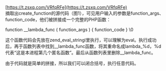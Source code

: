 [https://t.zsxq.com/VRfqRFe](https://t.zsxq.com/VRfqRFe)<br />摘取出create_function的源代码（图1），可见用户输入的参数是function_args、function_code，他们被拼接成一个完整的PHP函数：

function __lambda_func ( function_args ) { function_code } \0

这个函数代码会先放在zend_eval_stringl里执行，可以理解为eval。执行成功后，再于函数列表中找到__lambda_func函数，将其重命名成lambda_%d，%d代表“这是本进程第几个匿名函数”。最后从函数列表里删除__lambda_func。

由于代码就是简单的拼接，所以我们可以闭合括号，执行任意代码。
